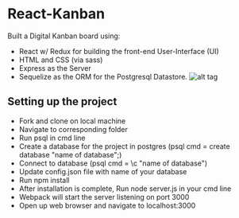 # React-Kanban

Built a Digital Kanban board using:

- React w/ Redux for building the front-end User-Interface (UI)
- HTML and CSS (via sass)
- Express as the Server
- Sequelize as the ORM for the Postgresql Datastore.
![alt tag](http://i.imgur.com/EpPsW2t.png)


Setting up the project
--------------------------
- Fork and clone on local machine
- Navigate to corresponding folder
- Run psql in cmd line
- Create a database for the project in postgres (psql cmd = create database "name of database";)
- Connect to database (psql cmd = \c "name of database")
- Update config.json file with name of your database
- Run npm install
- After installation is complete, Run node server.js in your cmd line
- Webpack will start the server listening on port 3000
- Open up web browser and navigate to localhost:3000
